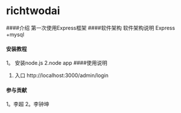 ﻿# richtwodai

####介绍
第一次使用Express框架
####软件架构
软件架构说明
Express +mysql

#### 安装教程

1。  安装node.js
2.node app
####使用说明

1. 入口 http://localhost:3000/admin/login

#### 参与贡献

1。李超
2。李钟坤
